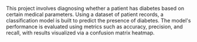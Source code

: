 This project involves diagnosing whether a patient has diabetes based on certain medical parameters. Using a dataset of patient records, a classification model is built to predict the presence of diabetes. The model's performance is evaluated using metrics such as accuracy, precision, and recall, with results visualized via a confusion matrix heatmap.
